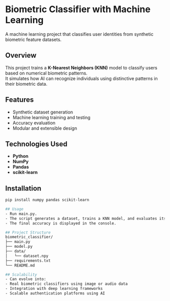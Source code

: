 # Biometric Classifier with Machine Learning
A machine learning project that classifies user identities from synthetic biometric feature datasets.

## Overview
This project trains a **K-Nearest Neighbors (KNN)** model to classify users based on numerical biometric patterns.  
It simulates how AI can recognize individuals using distinctive patterns in their biometric data.

## Features
- Synthetic dataset generation  
- Machine learning training and testing  
- Accuracy evaluation  
- Modular and extensible design  

## Technologies Used
- **Python**
- **NumPy**
- **Pandas**
- **scikit-learn**

## Installation
```bash
pip install numpy pandas scikit-learn

## Usage
- Run main.py.
- The script generates a dataset, trains a KNN model, and evaluates its accuracy.
- The final accuracy is displayed in the console.

## Project Structure
biometric_classifier/
├── main.py
├── model.py
├── data/
│   └── dataset.npy
├── requirements.txt
└── README.md

## Scalability
- Can evolve into:
- Real biometric classifiers using image or audio data
- Integration with deep learning frameworks
- Scalable authentication platforms using AI

